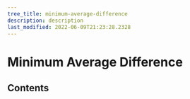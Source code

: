 ```yaml
---
tree_title: minimum-average-difference
description: description
last_modified: 2022-06-09T21:23:28.2328
---
```


# Minimum Average Difference

## Contents
